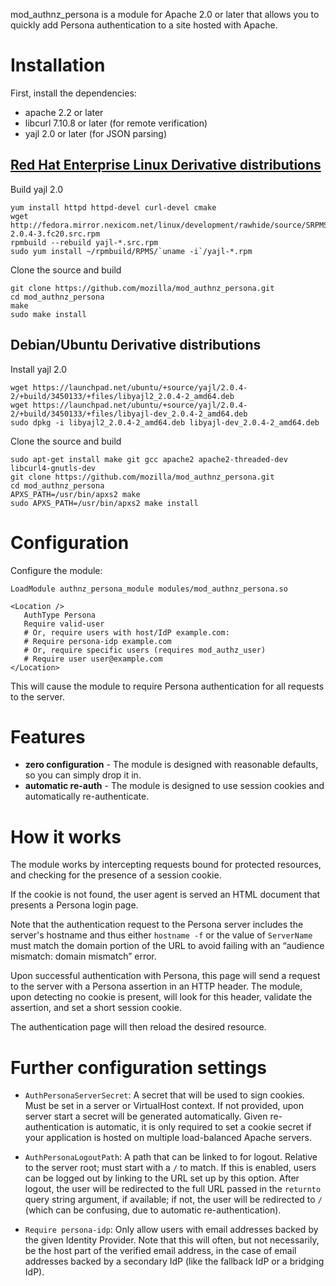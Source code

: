mod_authnz_persona is a module for Apache 2.0 or later that allows you to
quickly add Persona authentication to a site hosted with Apache.

# Installation

First, install the dependencies:

* apache 2.2 or later
* libcurl 7.10.8 or later (for remote verification)
* yajl 2.0 or later (for JSON parsing)

## [Red Hat Enterprise Linux Derivative distributions](https://en.wikipedia.org/wiki/Red_Hat_Enterprise_Linux_derivatives)

Build yajl 2.0
```
yum install httpd httpd-devel curl-devel cmake
wget http://fedora.mirror.nexicom.net/linux/development/rawhide/source/SRPMS/y/yajl-2.0.4-3.fc20.src.rpm
rpmbuild --rebuild yajl-*.src.rpm
sudo yum install ~/rpmbuild/RPMS/`uname -i`/yajl-*.rpm
```

Clone the source and build
```
git clone https://github.com/mozilla/mod_authnz_persona.git
cd mod_authnz_persona
make
sudo make install
```

## Debian/Ubuntu Derivative distributions

Install yajl 2.0
```
wget https://launchpad.net/ubuntu/+source/yajl/2.0.4-2/+build/3450133/+files/libyajl2_2.0.4-2_amd64.deb
wget https://launchpad.net/ubuntu/+source/yajl/2.0.4-2/+build/3450133/+files/libyajl-dev_2.0.4-2_amd64.deb
sudo dpkg -i libyajl2_2.0.4-2_amd64.deb libyajl-dev_2.0.4-2_amd64.deb
```

Clone the source and build

```
sudo apt-get install make git gcc apache2 apache2-threaded-dev libcurl4-gnutls-dev
git clone https://github.com/mozilla/mod_authnz_persona.git
cd mod_authnz_persona
APXS_PATH=/usr/bin/apxs2 make
sudo APXS_PATH=/usr/bin/apxs2 make install
```

# Configuration

Configure the module:

    LoadModule authnz_persona_module modules/mod_authnz_persona.so

    <Location />
       AuthType Persona
       Require valid-user
       # Or, require users with host/IdP example.com:
       # Require persona-idp example.com
       # Or, require specific users (requires mod_authz_user)
       # Require user user@example.com
    </Location>

This will cause the module to require Persona authentication for all requests
to the server.

# Features

* **zero configuration** - The module is designed with reasonable defaults, so
  you can simply drop it in.
* **automatic re-auth** - The module is designed to use session cookies and
  automatically re-authenticate.

# How it works

The module works by intercepting requests bound for protected resources, and
checking for the presence of a session cookie.

If the cookie is not found, the user agent is served an HTML document that
presents a Persona login page.

Note that the authentication request to the Persona server includes the 
server's hostname and thus either `hostname -f` or the value of `ServerName`
must match the domain portion of the URL to avoid failing with an “audience
mismatch: domain mismatch” error.

Upon successful authentication with Persona, this page will send a request to
the server with a Persona assertion in an HTTP header. The module, upon
detecting no cookie is present, will look for this header, validate the
assertion, and set a short session cookie.

The authentication page will then reload the desired resource.

# Further configuration settings

* `AuthPersonaServerSecret`:
  A secret that will be used to sign cookies. Must be set in a server or
  VirtualHost context. If not provided, upon server start a secret will be
  generated automatically. Given re-authentication is automatic, it is only
  required to set a cookie secret if your application is hosted on multiple
  load-balanced Apache servers.

* `AuthPersonaLogoutPath`:
  A path that can be linked to for logout. Relative to the server root; must
  start with a `/` to match. If this is enabled, users can be logged out by
  linking to the URL set up by this option. After logout, the user will be
  redirected to the full URL passed in the `returnto` query string argument, if
  available; if not, the user will be redirected to `/` (which can be
  confusing, due to automatic re-authentication).

* `Require persona-idp`:
  Only allow users with email addresses backed by the given Identity Provider.
  Note that this will often, but not necessarily, be the host part of the
  verified email address, in the case of email addresses backed by a secondary
  IdP (like the fallback IdP or a bridging IdP).
